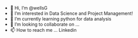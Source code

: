 - 👋 Hi, I’m @wellsG
- 👀 I’m interested in Data Science and Project Management!
- 🌱 I’m currently learning python for data analysis
- 💞️ I’m looking to collaborate on ...
- 📫 How to reach me ... Linkedin

<!---
wellsG/wellsG is a ✨ special ✨ repository because its `README.md` (this file) appears on your GitHub profile.
You can click the Preview link to take a look at your changes.
--->
